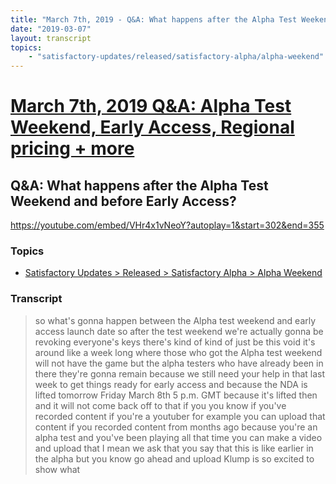 ```yaml
---
title: "March 7th, 2019 - Q&A: What happens after the Alpha Test Weekend and before Early Access?"
date: "2019-03-07"
layout: transcript
topics: 
    - "satisfactory-updates/released/satisfactory-alpha/alpha-weekend"
---
```

# [March 7th, 2019 Q&A: Alpha Test Weekend, Early Access, Regional pricing + more](../2019-03-07.md)
## Q&A: What happens after the Alpha Test Weekend and before Early Access?
https://youtube.com/embed/VHr4x1vNeoY?autoplay=1&start=302&end=355
### Topics
* [Satisfactory Updates > Released > Satisfactory Alpha > Alpha Weekend](../topics/satisfactory-updates/released/satisfactory-alpha/alpha-weekend.md)

### Transcript

> so what's gonna happen between the Alpha
> test weekend and early access launch
> date so after the test weekend we're
> actually gonna be revoking everyone's
> keys there's kind of kind of just be
> this void it's around like a week long
> where those who got the Alpha test
> weekend will not have the game but the
> alpha testers who have already been in
> there they're gonna remain because we
> still need your help in that last week
> to get things ready for early access and
> because the NDA is lifted tomorrow
> Friday March 8th 5 p.m. GMT because it's
> lifted then and it will not come back
> off to that if you you know if you've
> recorded content if you're a youtuber
> for example you can upload that content
> if you recorded content from months ago
> because you're an alpha test and you've
> been playing all that time you can make
> a video and upload that I mean we ask
> that you say that this is like earlier
> in the alpha but you know go ahead and
> upload Klump is so excited to show what
